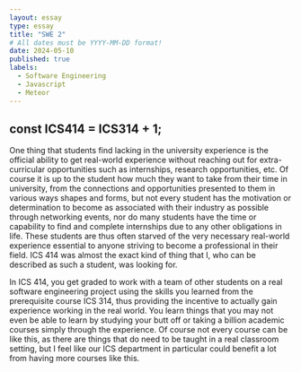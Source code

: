```yaml
---
layout: essay
type: essay
title: "SWE 2"
# All dates must be YYYY-MM-DD format!
date: 2024-05-10
published: true
labels:
  - Software Engineering
  - Javascript
  - Meteor
---
```


## const ICS414 = ICS314 + 1;
One thing that students find lacking in the university experience is the official ability to get real-world experience without reaching out for extra-curricular opportunities such as internships, research opportunities, etc. Of course it is up to the student how much they want to take from their time in university, from the connections and opportunities presented to them in various ways shapes and forms, but not every student has the motivation or determination to become as associated with their industry as possible through networking events, nor do many students have the time or capability to find and complete internships due to any other obligations in life. These students are thus often starved of the very necessary real-world experience essential to anyone striving to become a professional in their field. ICS 414 was almost the exact kind of thing that I, who can be described as such a student, was looking for.

In ICS 414, you get graded to work with a team of other students on a real software engineering project using the skills you learned from the prerequisite course ICS 314, thus providing the incentive to actually gain experience working in the real world. You learn things that you may not even be able to learn by studying your butt off or taking a billion academic courses simply through the experience. Of course not every course can be like this, as there are things that do need to be taught in a real classroom setting, but I feel like our ICS department in particular could benefit a lot from having more courses like this.